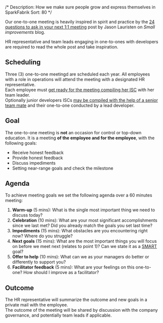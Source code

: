 /*
Description: How we make sure people grow and express themselves in SparkFabrik
Sort: 80
*/

Our one-to-one meeting is heavily inspired in spirit and practice by the [24 questions to ask in your next 1:1 meeting](https://www.small-improvements.com/blog/24-questions-ask-next-11-meeting/) post by Jason Lauristen on _Small improvements_ blog.

HR representative and team leads engaging in one-to-ones with developers are required to read the whole post and take inspiration.

## Scheduling

Three (3) one-to-one meetingd are scheduled each year. All employees with a role in operations will attend the meeting with a designated HR representative.  
Each employee must [get ready for the meeting compiling her ISC](/working-at-sparkfabrik/impact-scoring#how-scoring-happens) with her team leader.  
Optionally junior developers ISCs [may be compiled with the help of a senior team mate](/working-at-sparkfabrik/impact-scoring#how-scoring-happens) and their one-to-one conducted by a lead developer.

## Goal

The one-to-one meeting is **not** an occasion for control or top-down education. It is a meeting **of the employee and for the employee**, with the following goals:

* Receive honest feedback
* Provide honest feedback
* Discuss impediments
* Setting near-range goals and check the milestone

## Agenda

To achieve meeting goals we set the following agenda over a 60 minutes meeting:

1. **Warm-up** (5 mins): What is the single most important thing we need to discuss today?
2. **Celebration** (10 mins): What are your most significant accomplishments since we last met? Did you already match the goals you set last time?
3. **Impediments** (15 mins): What obstacles are you encountering right now? Where do you struggle?
4. **Next goals** (15 mins): What are the most important things you will focus on before we meet next (relates to point 1)? Can we state it as a [SMART](https://en.wikipedia.org/wiki/SMART_criteria) goal?
5. **Offer to help** (10 mins): What can we as your managers do better or differently to support you?
6. **Facilitator feedback** (5 mins): What are your feelings on this one-to-one? How should I improve as a facilitator?

## Outcome

The HR representative will summarize the outcome and new goals in a private mail with the employee.  
The outcome of the meeting will be shared by discussion with the company governance, and potentially team leads if applicable.